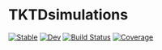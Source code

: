 # TKTDsimulations

[![Stable](https://img.shields.io/badge/docs-stable-blue.svg)](https://virgile-baudrot.github.io/TKTDsimulations.jl/stable)
[![Dev](https://img.shields.io/badge/docs-dev-blue.svg)](https://virgile-baudrot.github.io/TKTDsimulations.jl/dev)
[![Build Status](https://github.com/virgile-baudrot/TKTDsimulations.jl/workflows/CI/badge.svg)](https://github.com/virgile-baudrot/TKTDsimulations.jl/actions)
[![Coverage](https://codecov.io/gh/virgile-baudrot/TKTDsimulations.jl/branch/master/graph/badge.svg)](https://codecov.io/gh/virgile-baudrot/TKTDsimulations.jl)
